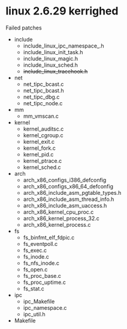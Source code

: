 linux 2.6.29 kerrighed
======================


Failed patches
* include
    * include_linux_ipc_namespace_.h
    * include_linux_init_task.h
    * include_linux_magic.h
    * include_linux_sched.h
    * ~~include_linux_tracehook.h~~
* net
    * net_tipc_bcast.c
    * net_tipc_bcast.h
    * net_tipc_dbg.c
    * net_tipc_node.c
* mm
    * mm_vmscan.c
* kernel
    * kernel_auditsc.c
    * kernel_cgroup.c
    * kernel_exit.c
    * kernel_fork.c
    * kernel_pid.c
    * kernel_ptrace.c
    * kernel_sched.c
* arch
    * arch_x86_configs_i386_defconfig
    * arch_x86_configs_x86_64_defconfig
    * arch_x86_include_asm_pgtable_types.h
    * arch_x86_include_asm_thread_info.h
    * arch_x86_include_asm_uaccess.h
    * arch_x86_kernel_cpu_proc.c
    * arch_x86_kernel_process_32.c
    * arch_x86_kernel_process.c
* fs
    * fs_binfmt_elf_fdpic.c
    * fs_eventpoll.c
    * fs_exec.c
    * fs_inode.c
    * fs_nfs_inode.c
    * fs_open.c
    * fs_proc_base.c
    * fs_proc_uptime.c
    * fs_stat.c
* ipc
    * ipc_Makefile
    * ipc_namespace.c
    * ipc_util.h
* Makefile
